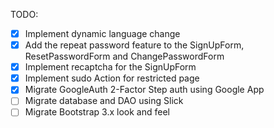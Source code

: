 TODO:
- [X] Implement dynamic language change
- [X] Add the repeat password feature to the SignUpForm, ResetPasswordForm and ChangePasswordForm
- [X] Implement recaptcha for the SignUpForm
- [X] Implement sudo Action for restricted page
- [X] Migrate GoogleAuth 2-Factor Step auth using Google App
- [ ] Migrate database and DAO using Slick
- [ ] Migrate Bootstrap 3.x look and feel
